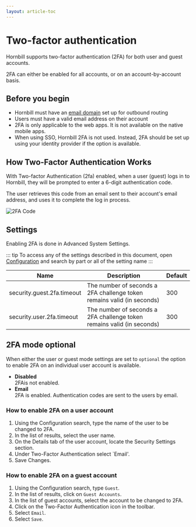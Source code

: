 ```yaml
---
layout: article-toc
---
```

# Two-factor authentication

Hornbill supports two-factor authentication (2FA) for both user and guest accounts. 

2FA can either be enabled for all accounts, or on an account-by-account basis.

## Before you begin
* Hornbill must have an [email domain](/esp-config/email/adding-an-email-domain#creating-an-email-domain) set up for outbound routing
* Users must have a valid email address on their account
* 2FA is only applicable to the web apps.  It is not available on the native mobile apps.
* When using SSO, Hornbill 2FA is not used. Instead, 2FA should be set up using your identity provider if the option is available.

## How Two-Factor Authentication Works
With Two-factor Authentication (2fa) enabled, when a user (guest) logs in to Hornbill, they will be prompted to enter a 6-digit authentication code.

The user retrieves this code from an email sent to their account's email address, and uses it to complete the log in process.

![2FA Code](/_books/esp-config/security/images/2fa.png)

## Settings
Enabling 2FA is done in Advanced System Settings.  

::: tip
To access any of the settings described in this document, open [Configuration](/esp-config/getting-started/using-configuration) and search by part or all of the setting name 
:::

|Name|Description|Default|
|-|-|-|
|security.guest.2fa.timeout|The number of seconds a 2FA challenge token remains valid (in seconds)|300|
|security.user.2fa.timeout|The number of seconds a 2FA challenge token remains valid (in seconds)|300|


## 2FA mode optional
When either the user or guest mode settings are set to `optional` the option to enable 2FA on an individual user account is available.
* **Disabled**<br>2FAis not enabled.
* **Email**<br>2FA is enabled.  Authentication codes are sent to the users by email.

### How to enable 2FA on a user account
1. Using the Configuration search, type the name of the user to be changed to 2FA.
1. In the list of results, select the user name.
1. On the Details tab of the user account, locate the Security Settings section.
1. Under Two-Factor Authentication select `Email'.
1. Save Changes.

### How to enable 2FA on a guest account
1. Using the Configuration search, type `Guest`.
1. In the list of results, click on `Guest Accounts`.
1. In the list of guest accounts, select the account to be changed to 2FA.
1. Click on the Two-Factor Authentication icon in the toolbar.
1. Select `Email`.
1. Select `Save`.
